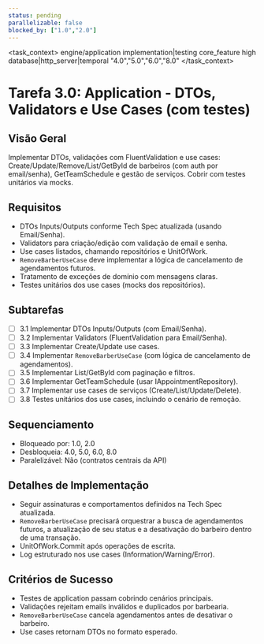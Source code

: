 ```yaml
---
status: pending
parallelizable: false
blocked_by: ["1.0","2.0"]
---
```


<task_context>
<domain>engine/application</domain>
<type>implementation|testing</type>
<scope>core_feature</scope>
<complexity>high</complexity>
<dependencies>database|http_server|temporal</dependencies>
<unblocks>"4.0","5.0","6.0","8.0"</unblocks>
</task_context>

# Tarefa 3.0: Application - DTOs, Validators e Use Cases (com testes)

## Visão Geral
Implementar DTOs, validações com FluentValidation e use cases: Create/Update/Remove/List/GetById de barbeiros (com auth por email/senha), GetTeamSchedule e gestão de serviços. Cobrir com testes unitários via mocks.

## Requisitos
- DTOs Inputs/Outputs conforme Tech Spec atualizada (usando Email/Senha).
- Validators para criação/edição com validação de email e senha.
- Use cases listados, chamando repositórios e UnitOfWork.
- `RemoveBarberUseCase` deve implementar a lógica de cancelamento de agendamentos futuros.
- Tratamento de exceções de domínio com mensagens claras.
- Testes unitários dos use cases (mocks dos repositórios).

## Subtarefas
- [ ] 3.1 Implementar DTOs Inputs/Outputs (com Email/Senha).
- [ ] 3.2 Implementar Validators (FluentValidation para Email/Senha).
- [ ] 3.3 Implementar Create/Update use cases.
- [ ] 3.4 Implementar `RemoveBarberUseCase` (com lógica de cancelamento de agendamentos).
- [ ] 3.5 Implementar List/GetById com paginação e filtros.
- [ ] 3.6 Implementar GetTeamSchedule (usar IAppointmentRepository).
- [ ] 3.7 Implementar use cases de serviços (Create/List/Update/Delete).
- [ ] 3.8 Testes unitários dos use cases, incluindo o cenário de remoção.

## Sequenciamento
- Bloqueado por: 1.0, 2.0
- Desbloqueia: 4.0, 5.0, 6.0, 8.0
- Paralelizável: Não (contratos centrais da API)

## Detalhes de Implementação
- Seguir assinaturas e comportamentos definidos na Tech Spec atualizada.
- `RemoveBarberUseCase` precisará orquestrar a busca de agendamentos futuros, a atualização de seu status e a desativação do barbeiro dentro de uma transação.
- UnitOfWork.Commit após operações de escrita.
- Log estruturado nos use cases (Information/Warning/Error).

## Critérios de Sucesso
- Testes de application passam cobrindo cenários principais.
- Validações rejeitam emails inválidos e duplicados por barbearia.
- `RemoveBarberUseCase` cancela agendamentos antes de desativar o barbeiro.
- Use cases retornam DTOs no formato esperado.